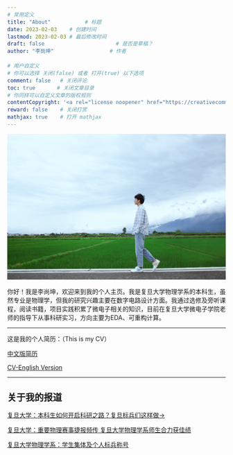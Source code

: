 ```yaml
---
# 常用定义
title: "About"           # 标题
date: 2023-02-03    # 创建时间
lastmod: 2023-02-03 # 最后修改时间
draft: false                       # 是否是草稿？
author: "李尚坤"                  # 作者

# 用户自定义
# 你可以选择 关闭(false) 或者 打开(true) 以下选项
comment: false   # 关闭评论
toc: true       # 关闭文章目录
# 你同样可以自定义文章的版权规则
contentCopyright: '<a rel="license noopener" href="https://creativecommons.org/licenses/by-nc-nd/4.0/" target="_blank">CC BY-NC-ND 4.0</a>'
reward: false	 # 关闭打赏
mathjax: true    # 打开 mathjax
---
```


![](/imag/简介/IMG_0001.JPG)

你好！我是李尚坤，欢迎来到我的个人主页。我是复旦大学物理学系的本科生，虽然专业是物理学，但我的研究兴趣主要在数字电路设计方面。我通过选修及旁听课程，阅读书籍，项目实践积累了微电子相关的知识，目前在复旦大学微电子学院老师的指导下从事科研实习，方向主要为EDA、可重构计算。

---

这是我的个人简历：（This is my CV）

[中文版简历](/pdf/简介/中文版CV.pdf)

[CV-English Version](/pdf/简介/CV_English_Version.pdf)

---

## 关于我的报道

[复旦大学：本科生如何开启科研之路？复旦标兵们这样做→](https://news.fudan.edu.cn/2023/0205/c5a133834/page.htm)

[复旦大学：重要物理赛事捷报频传 复旦大学物理学系师生合力获佳绩](https://news.fudan.edu.cn/2021/0831/c5a109937/page.htm)

[复旦大学物理学系：学生集体及个人标兵称号](https://mp.weixin.qq.com/s/5L9K5NGK-5G6w1R6nhbJTA)
